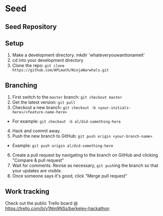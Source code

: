 Seed
====

Seed Repository
-----

Setup
-----
1. Make a development directory. mkdir 'whateveryouwanttonameit'
2. cd into your development directory 
3. Clone the repo: `git clone https://github.com/APLmath/NinjaNarwhals.git`

Branching
---------
1. First switch to the `master` branch: `git checkout master`
2. Get the latest version: `git pull`
3. Checkout a new branch: `git checkout -b <your-initials-here>/<feature-name-here>`
 + For example: `git checkout -b al/did-something-here`
4. Hack and commit away.
5. Push the new branch to GitHub: `git push origin <your-branch-name>`
 + Example: `git push origin al/did-something-here`
6. Create a pull request by navigating to the branch on GitHub and clicking "Compare & pull request"
7. Wait for comments. Revise as necessary, `git push`ing the branch so that your updates are visible.
8. Once someone says it's good, click "Merge pull request"


Work tracking
--------------
Check out the public Trello board @ https://trello.com/b/v1Nm9NSs/berkeley-hackathon
